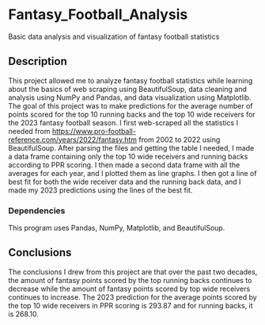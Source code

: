 # Fantasy_Football_Analysis

Basic data analysis and visualization of fantasy football statistics

## Description

This project allowed me to analyze fantasy football statistics while learning about the basics of web scraping using BeautifulSoup, data cleaning and analysis using NumPy and Pandas, and data visualization using Matplotlib. The goal of this project was to make predictions for the average number of points scored for the top 10 running backs and the top 10 wide receivers for the 2023 fantasy football season. I first web-scraped all the statistics I needed from https://www.pro-football-reference.com/years/2022/fantasy.htm from 2002 to 2022 using BeautifulSoup. After parsing the files and getting the table I needed, I made a data frame containing only the top 10 wide receivers and running backs according to PPR scoring. I then made a second data frame with all the averages for each year, and I plotted them as line graphs. I then got a line of best fit for both the wide receiver data and the running back data, and I made my 2023 predictions using the lines of the best fit.

### Dependencies

This program uses Pandas, NumPy, Matplotlib, and BeautifulSoup.

## Conclusions

The conclusions I drew from this project are that over the past two decades, the amount of fantasy points scored by the top running backs continues to decrease while the amount of fantasy points scored by top wide receivers continues to increase. The 2023 prediction for the average points scored by the top 10 wide receivers in PPR scoring is 293.87 and for running backs, it is 268.10. 
